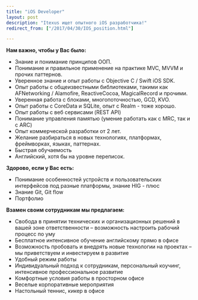 ```yaml
---
title: "iOS Developer"
layout: post
description: "Itexus ищет опытного iOS разработчика!"
redirect_from: ["/2017/04/30/IOS_position.html"]

---
```

**Нам важно, чтобы у Вас было:**

- Знание и понимание принципов ООП.
- Понимание и правильное применение на практике MVC, MVVM и прочих паттернов.
- Уверенное знание и опыт работы с Objective C / Swift iOS SDK.
- Опыт работы с общеизвестными библиотеками, такими как AFNetworking / Alamofire, ReactiveCocoa, MagicalRecord и прочими.
- Уверенная работа с блоками, многопоточностью, GCD, KVO.
- Опыт работы с CoreData и SQLite, опыт с Realm - тоже хорошо.
- Опыт работы с веб сервисами (REST API)
- Понимание управления памятью (умение работать как с MRC, так и c ARC)
- Опыт коммерческой разработки от 2 лет.
- Желание разбираться в новых технологиях, платформах, фреймворках, языках, паттернах.
- Быстрая обучаемость
- Английский, хотя бы на уровне переписок.

**Здорово, если у Вас есть:**

- Понимание особенностей устройств и пользовательских интерфейсов под разные платформы, знание HIG - плюс
- Знание Git, Git flow
- Портфолио

**Взамен своим сотрудникам мы предлагаем:**

- Свобода в принятии технических и организационных решений в вашей зоне ответственности – возможность настроить рабочий процесс по уму
- Бесплатное интенсивное обучение английскому прямо в офисе
- Возможность пробовать и внедрять новые технологии на проектах – мы приветствуем и инвестируем в развитие
- Удобный режим работы
- Индивидуальный подход к сотрудникам, персональный коучинг, интенсивное профессиональное развитие
- Комфортные условия работы в просторном офисе
- Веселые корпоративные мероприятия
- Настольный теннис, кикер в офисе

